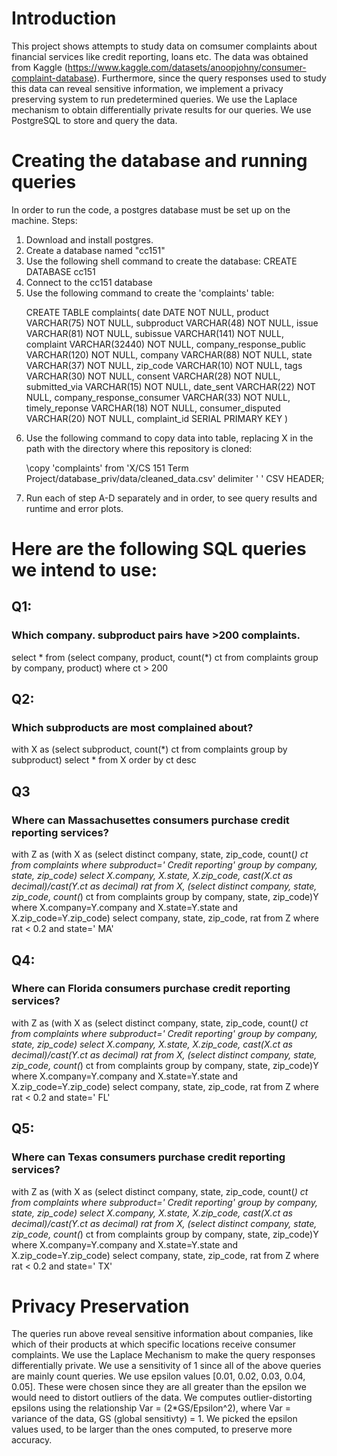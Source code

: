 # Introduction
This project shows attempts to study data on comsumer complaints about financial services like credit reporting, loans etc. The data was obtained from Kaggle (https://www.kaggle.com/datasets/anoopjohny/consumer-complaint-database). Furthermore, since the query responses used to study this data can reveal sensitive information, we implement a privacy preserving system to run predetermined queries. We use the Laplace mechanism to obtain differentially private results for our queries. We use PostgreSQL to store and query the data.

# Creating the database and running queries
In order to run the code, a postgres database must be set up on the machine. 
Steps:
<ol>
<li> Download and install postgres.
<li> Create a database named "cc151"
<li> Use the following shell command to create the database:
CREATE DATABASE cc151
<li> Connect to the cc151 database
<li> Use the following command to create the 'complaints' table:

CREATE TABLE complaints(
    date DATE NOT NULL, 
    product VARCHAR(75) NOT NULL,
    subproduct VARCHAR(48) NOT NULL,
    issue VARCHAR(81) NOT NULL,
    subissue VARCHAR(141) NOT NULL,
    complaint VARCHAR(32440) NOT NULL,
    company_response_public VARCHAR(120) NOT NULL,
    company VARCHAR(88) NOT NULL,
    state VARCHAR(37) NOT NULL,
    zip_code VARCHAR(10) NOT NULL,
    tags VARCHAR(30) NOT NULL,
    consent VARCHAR(28) NOT NULL,
    submitted_via VARCHAR(15) NOT NULL,
    date_sent VARCHAR(22) NOT NULL,
    company_response_consumer VARCHAR(33) NOT NULL,
    timely_reponse VARCHAR(18) NOT NULL,
    consumer_disputed VARCHAR(20) NOT NULL,
    complaint_id SERIAL PRIMARY KEY
    )

<li> Use the following command to copy data into table, replacing X in the path with the directory where this repository is cloned:

\copy 'complaints' from 'X/CS 151 Term Project/database_priv/data/cleaned_data.csv' delimiter ' ' CSV HEADER;

<li> Run each of step A-D separately and in order, to see query results and runtime and error plots.
</ol>

# Here are the following SQL queries we intend to use:

## Q1:
### Which company. subproduct pairs have >200 complaints.
select * from (select company, product, count(*) ct
from complaints
group by company, product)
where ct > 200

## Q2:
### Which subproducts are most complained about?    
with X as (select subproduct, count(*) ct from
		  complaints group by subproduct)
select * from X
order by ct desc

## Q3
### Where can Massachusettes consumers purchase credit reporting services?
with Z as (with X as (select distinct company, state, zip_code, count(*) ct from
complaints 
where subproduct=' Credit reporting'
		  group by company, state, zip_code)
select X.company, X.state, X.zip_code, cast(X.ct as decimal)/cast(Y.ct as decimal) rat
from X, (select distinct company, state, zip_code, count(*) ct from
complaints group by company, state, zip_code)Y
where X.company=Y.company and X.state=Y.state and X.zip_code=Y.zip_code)
select company, state, zip_code, rat
from Z
where rat < 0.2 and state=' MA'

## Q4: 
### Where can Florida consumers purchase credit reporting services?
with Z as (with X as (select distinct company, state, zip_code, count(*) ct from
complaints 
where subproduct=' Credit reporting'
		  group by company, state, zip_code)
select X.company, X.state, X.zip_code, cast(X.ct as decimal)/cast(Y.ct as decimal) rat
from X, (select distinct company, state, zip_code, count(*) ct from
complaints group by company, state, zip_code)Y
where X.company=Y.company and X.state=Y.state and X.zip_code=Y.zip_code)
select company, state, zip_code, rat
from Z
where rat < 0.2 and state=' FL'

## Q5: 
### Where can Texas consumers purchase credit reporting services?
with Z as (with X as (select distinct company, state, zip_code, count(*) ct from
complaints 
where subproduct=' Credit reporting'
		  group by company, state, zip_code)
select X.company, X.state, X.zip_code, cast(X.ct as decimal)/cast(Y.ct as decimal) rat
from X, (select distinct company, state, zip_code, count(*) ct from
complaints group by company, state, zip_code)Y
where X.company=Y.company and X.state=Y.state and X.zip_code=Y.zip_code)
select company, state, zip_code, rat
from Z
where rat < 0.2 and state=' TX'

# Privacy Preservation
The queries run above reveal sensitive information about companies, like which of their products at which specific locations receive consumer complaints.
We use the Laplace Mechanism to make the query responses differentially private.
We use a sensitivity of 1 since all of the above queries are mainly count queries.
We use epsilon values [0.01, 0.02, 0.03, 0.04, 0.05]. These were chosen since they are all greater than the epsilon we would need to distort outliers of the data. We computes outlier-distorting epsilons using the relationship Var = (2*GS/Epsilon^2), where Var = variance of the data, GS (global sensitivty) = 1. We picked the epsilon values used, to be larger than the ones computed, to preserve more accuracy.

